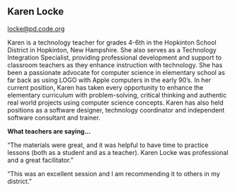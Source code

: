 ## Karen Locke

[locke@pd.code.org](mailto:locke@pd.code.org)

Karen is a technology teacher for grades 4-6th in the Hopkinton School District in Hopkinton, New Hampshire. She also serves as a Technology Integration Specialist, providing professional development and support to classroom teachers as they enhance instruction with technology. She has been a passionate advocate for computer science in elementary school as far back as using LOGO with Apple computers in the early 90’s. In her current position, Karen has taken every opportunity to enhance the elementary curriculum with problem-solving, critical thinking and authentic real world projects using computer science concepts. Karen has also held positions as a software designer, technology coordinator and independent software consultant and trainer.

**What teachers are saying…**

“The materials were great, and it was helpful to have time to practice lessons (both as a student and as a teacher). Karen Locke was professional and a great facilitator.”

“This was an excellent session and I am recommending it to others in my district.”

